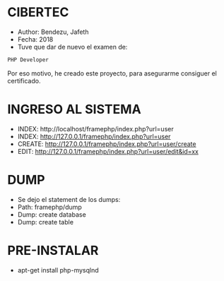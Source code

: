 CIBERTEC
========
* Author: Bendezu, Jafeth
* Fecha: 2018
* Tuve que dar de nuevo el examen de:
```sh
PHP Developer
```
Por eso motivo, he creado este proyecto, para asegurarme consiguer el certificado.


INGRESO AL SISTEMA
==================
* INDEX: http://localhost/framephp/index.php?url=user
* INDEX: http://127.0.0.1/framephp/index.php?url=user
* CREATE: http://127.0.0.1/framephp/index.php?url=user/create
* EDIT: http://127.0.0.1/framephp/index.php?url=user/edit&id=xx


DUMP
==============
* Se dejo el statement de los dumps:
* Path: framephp/dump
* Dump: create database
* Dump: create table


PRE-INSTALAR
==============
* apt-get install php-mysqlnd



